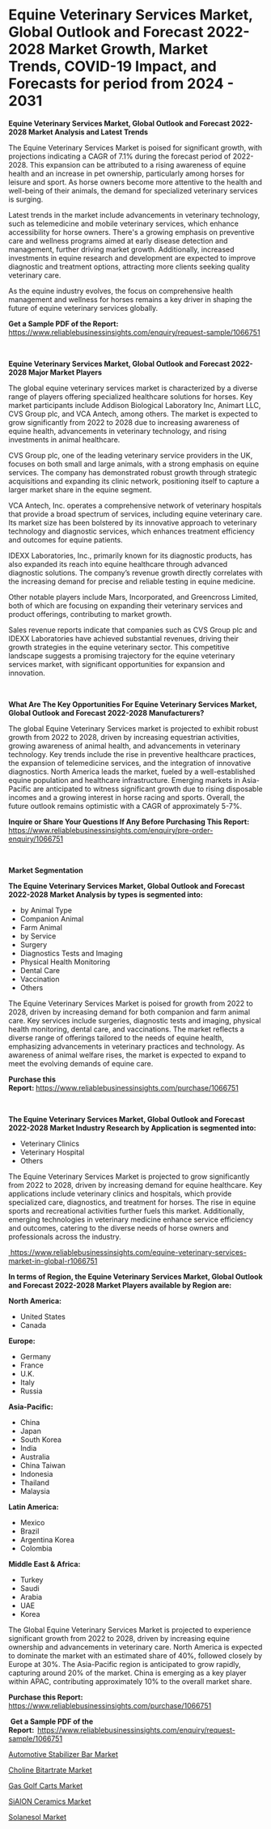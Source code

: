 <p><h1>Equine Veterinary Services Market, Global Outlook and Forecast 2022-2028 Market Growth, Market Trends, COVID-19 Impact, and Forecasts for period from 2024 - 2031</h1></p><p><strong>Equine Veterinary Services Market, Global Outlook and Forecast 2022-2028 Market Analysis and Latest Trends</strong></p>
<p><p>The Equine Veterinary Services Market is poised for significant growth, with projections indicating a CAGR of 7.1% during the forecast period of 2022-2028. This expansion can be attributed to a rising awareness of equine health and an increase in pet ownership, particularly among horses for leisure and sport. As horse owners become more attentive to the health and well-being of their animals, the demand for specialized veterinary services is surging. </p><p>Latest trends in the market include advancements in veterinary technology, such as telemedicine and mobile veterinary services, which enhance accessibility for horse owners. There's a growing emphasis on preventive care and wellness programs aimed at early disease detection and management, further driving market growth. Additionally, increased investments in equine research and development are expected to improve diagnostic and treatment options, attracting more clients seeking quality veterinary care. </p><p>As the equine industry evolves, the focus on comprehensive health management and wellness for horses remains a key driver in shaping the future of equine veterinary services globally.</p></p>
<p><strong>Get a Sample PDF of the Report:&nbsp;</strong> <a href="https://www.reliablebusinessinsights.com/enquiry/request-sample/1066751">https://www.reliablebusinessinsights.com/enquiry/request-sample/1066751</a></p>
<p>&nbsp;</p>
<p><strong>Equine Veterinary Services Market, Global Outlook and Forecast 2022-2028 Major Market Players</strong></p>
<p><p>The global equine veterinary services market is characterized by a diverse range of players offering specialized healthcare solutions for horses. Key market participants include Addison Biological Laboratory Inc, Animart LLC, CVS Group plc, and VCA Antech, among others. The market is expected to grow significantly from 2022 to 2028 due to increasing awareness of equine health, advancements in veterinary technology, and rising investments in animal healthcare.</p><p>CVS Group plc, one of the leading veterinary service providers in the UK, focuses on both small and large animals, with a strong emphasis on equine services. The company has demonstrated robust growth through strategic acquisitions and expanding its clinic network, positioning itself to capture a larger market share in the equine segment.</p><p>VCA Antech, Inc. operates a comprehensive network of veterinary hospitals that provide a broad spectrum of services, including equine veterinary care. Its market size has been bolstered by its innovative approach to veterinary technology and diagnostic services, which enhances treatment efficiency and outcomes for equine patients.</p><p>IDEXX Laboratories, Inc., primarily known for its diagnostic products, has also expanded its reach into equine healthcare through advanced diagnostic solutions. The company’s revenue growth directly correlates with the increasing demand for precise and reliable testing in equine medicine.</p><p>Other notable players include Mars, Incorporated, and Greencross Limited, both of which are focusing on expanding their veterinary services and product offerings, contributing to market growth.</p><p>Sales revenue reports indicate that companies such as CVS Group plc and IDEXX Laboratories have achieved substantial revenues, driving their growth strategies in the equine veterinary sector. This competitive landscape suggests a promising trajectory for the equine veterinary services market, with significant opportunities for expansion and innovation.</p></p>
<p>&nbsp;</p>
<p><strong>What Are The Key Opportunities For Equine Veterinary Services Market, Global Outlook and Forecast 2022-2028 Manufacturers?</strong></p>
<p><p>The global Equine Veterinary Services market is projected to exhibit robust growth from 2022 to 2028, driven by increasing equestrian activities, growing awareness of animal health, and advancements in veterinary technology. Key trends include the rise in preventive healthcare practices, the expansion of telemedicine services, and the integration of innovative diagnostics. North America leads the market, fueled by a well-established equine population and healthcare infrastructure. Emerging markets in Asia-Pacific are anticipated to witness significant growth due to rising disposable incomes and a growing interest in horse racing and sports. Overall, the future outlook remains optimistic with a CAGR of approximately 5-7%.</p></p>
<p><strong>Inquire or Share Your Questions If Any Before Purchasing This Report:</strong> <a href="https://www.reliablebusinessinsights.com/enquiry/pre-order-enquiry/1066751">https://www.reliablebusinessinsights.com/enquiry/pre-order-enquiry/1066751</a></p>
<p>&nbsp;</p>
<p><strong>Market Segmentation</strong></p>
<p><strong>The Equine Veterinary Services Market, Global Outlook and Forecast 2022-2028 Market Analysis by types is segmented into:</strong></p>
<p><ul><li>by Animal Type</li><li>Companion Animal</li><li>Farm Animal</li><li>by Service</li><li>Surgery</li><li>Diagnostics Tests and Imaging</li><li>Physical Health Monitoring</li><li>Dental Care</li><li>Vaccination</li><li>Others</li></ul></p>
<p><p>The Equine Veterinary Services Market is poised for growth from 2022 to 2028, driven by increasing demand for both companion and farm animal care. Key services include surgeries, diagnostic tests and imaging, physical health monitoring, dental care, and vaccinations. The market reflects a diverse range of offerings tailored to the needs of equine health, emphasizing advancements in veterinary practices and technology. As awareness of animal welfare rises, the market is expected to expand to meet the evolving demands of equine care.</p></p>
<p><strong>Purchase this Report:&nbsp;</strong><a href="https://www.reliablebusinessinsights.com/purchase/1066751">https://www.reliablebusinessinsights.com/purchase/1066751</a></p>
<p>&nbsp;</p>
<p><strong>The Equine Veterinary Services Market, Global Outlook and Forecast 2022-2028 Market Industry Research by Application is segmented into:</strong></p>
<p><ul><li>Veterinary Clinics</li><li>Veterinary Hospital</li><li>Others</li></ul></p>
<p><p>The Equine Veterinary Services Market is projected to grow significantly from 2022 to 2028, driven by increasing demand for equine healthcare. Key applications include veterinary clinics and hospitals, which provide specialized care, diagnostics, and treatment for horses. The rise in equine sports and recreational activities further fuels this market. Additionally, emerging technologies in veterinary medicine enhance service efficiency and outcomes, catering to the diverse needs of horse owners and professionals across the industry.</p></p>
<p><a href="https://www.reliablebusinessinsights.com/equine-veterinary-services-market-in-global-r1066751">&nbsp;https://www.reliablebusinessinsights.com/equine-veterinary-services-market-in-global-r1066751</a></p>
<p><strong>In terms of Region, the Equine Veterinary Services Market, Global Outlook and Forecast 2022-2028 Market Players available by Region are:</strong></p>
<p>
    <p> <strong> North America: </strong>
        <ul>
            <li>United States</li>
            <li>Canada</li>
        </ul>
        </p> 
    <p> <strong> Europe: </strong>
        <ul>
            <li>Germany</li>
            <li>France</li>
            <li>U.K.</li>
            <li>Italy</li>
            <li>Russia</li>
        </ul>
        </p> 
    <p> <strong> Asia-Pacific: </strong>
        <ul>
            <li>China</li>
            <li>Japan</li>
            <li>South Korea</li>
            <li>India</li>
            <li>Australia</li>
            <li>China Taiwan</li>
            <li>Indonesia</li>
            <li>Thailand</li>
            <li>Malaysia</li>
        </ul>
        </p> 
    <p> <strong> Latin America: </strong>
        <ul>
            <li>Mexico</li>
            <li>Brazil</li>
            <li>Argentina Korea</li>
            <li>Colombia</li>
        </ul>
        </p> 
    <p> <strong> Middle East & Africa: </strong>
        <ul>
            <li>Turkey</li>
            <li>Saudi</li>
            <li>Arabia</li>
            <li>UAE</li>
            <li>Korea</li>
        </ul>
    </p>
    </p>
<p><p>The Global Equine Veterinary Services Market is projected to experience significant growth from 2022 to 2028, driven by increasing equine ownership and advancements in veterinary care. North America is expected to dominate the market with an estimated share of 40%, followed closely by Europe at 30%. The Asia-Pacific region is anticipated to grow rapidly, capturing around 20% of the market. China is emerging as a key player within APAC, contributing approximately 10% to the overall market share.</p></p>
<p><strong>Purchase this Report: </strong><a href="https://www.reliablebusinessinsights.com/purchase/1066751">https://www.reliablebusinessinsights.com/purchase/1066751</a></p>
<p>&nbsp;<strong>Get a Sample PDF of the Report:&nbsp;&nbsp;</strong><a href="https://www.reliablebusinessinsights.com/enquiry/request-sample/1066751">https://www.reliablebusinessinsights.com/enquiry/request-sample/1066751</a></p>
<p><strong></strong></p>
<p><p><a href="https://medium.com/@millerjimk/automotive-stabilizer-bar-market-global-market-insights-and-sales-trends-2024-to-2031-e15157caad9c">Automotive Stabilizer Bar Market</a></p><p><a href="https://www.linkedin.com/pulse/choline-bitartrate-market-forecast-global-trends-analysis-horle?trackingId=qKgvYrRhT6ukIztClqG8xg%3D%3D">Choline Bitartrate Market</a></p><p><a href="https://medium.com/@eliasman59/gas-golf-carts-market-size-is-growing-at-cagr-of-9-7-5137776657bd">Gas Golf Carts Market</a></p><p><a href="https://www.linkedin.com/pulse/sialon-ceramics-market-size-share-competitive-landscape-kdype?trackingId=Ed9ZPzJFTPCqZ4gKfSdtDQ%3D%3D">SiAlON Ceramics Market</a></p><p><a href="https://www.linkedin.com/pulse/global-solanesol-market-trends-insights-growth-opportunities-jvb7e?trackingId=0ZdBgek8T728S2vqDDhx3A%3D%3D">Solanesol Market</a></p></p>